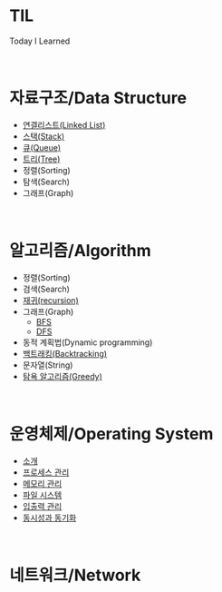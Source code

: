 # TIL
Today I Learned

<br>

# 자료구조/Data Structure 
- [연결리스트(Linked List)](./DataStructure/LinkedList/LinkedList.md)
- [스택(Stack)](./DataStructure/Stack/Stack.md)
- [큐(Queue)](./DataStructure/Queue/Queue.md)
- [트리(Tree)](./DataStructure/Tree/Tree.md)
- 정렬(Sorting)
- 탐색(Search)
- 그래프(Graph)

<br>

# 알고리즘/Algorithm
- 정렬(Sorting)
- 검색(Search)
- [재귀(recursion)](./Algorithm/Recursion/Recursion.md)
- 그래프(Graph)
    - [BFS](./Algorithm/Graph/BFS/BFS.md)
    - [DFS](./Algorithm/Graph/DFS/DFS.md)
- 동적 계획법(Dynamic programming)
- [백트래킹(Backtracking)](./Algorithm/Backtracking/Backtracking.md)
- 문자열(String)
- [탐욕 알고리즘(Greedy)](./Algorithm/Greedy/Greedy.md)

<br>

# 운영체제/Operating System
- [소개](./OperatingSystem/Intro.md)
- [프로세스 관리](./OperatingSystem/process.md)
- [메모리 관리](./OperatingSystem/memory.md)
- [파일 시스템](./OperatingSystem/fileSystem.md)
- [입출력 관리](./OperatingSystem/IOmanagement.md)
- [동시성과 동기화](./OperatingSystem/synchronization.md)

<br>

# 네트워크/Network
